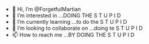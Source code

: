 - 👋 Hi, I’m @ForgetfulMartian
- 👀 I’m interested in ...DOING THE S T U P I D
- 🌱 I’m currently learning ...to do the S T U P I D
- 💞️ I’m looking to collaborate on ...doing te S T U P I D
- 📫 How to reach me ...BY DOING THE S T U P I D

<!---
ForgetfulMartian/ForgetfulMartian is a ✨ special ✨ repository because its `README.md` (this file) appears on your GitHub profile.
You can click the Preview link to take a look at your changes.
--->
